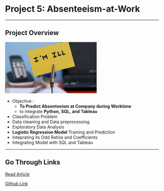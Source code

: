 # Project 5: Absenteeism-at-Work

---

## Project Overview

<img src="https://github.com/SidSolanki28/Absenteeism-at-Workplace/blob/master/images/images.jpeg">


- Objective : 
  - **To Predict Absenteeism at Company during Worktime**
  - to integrate **Python, SQL, and Tableau**
- Classification Problem
- Data cleaning and Data preprocessing
- Exploratory Data Analysis
- **Logistic Regression Model** Training and Prediction
- Inteprating its Odd Ratios and Coefficients
- Integrating Model with SQL and Tableau

---
## Go Through Links

[Read Article](https://github.com/SidSolanki28/Absenteeism-at-Work)

[Github Link](https://github.com/SidSolanki28/Absenteeism-at-Work)

